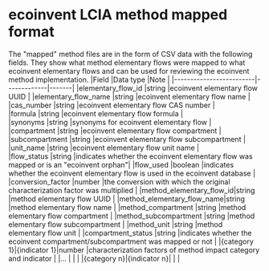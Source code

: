 # ecoinvent LCIA method mapped format
The "mapped" method files are in the form of CSV data with the following fields. They show what method elementary flows were mapped to what ecoinvent elementary flows and can be used for reviewing the ecoinvent method implementation.
|Field	                  |Data type	  |Note   |
|-------------------------|-------------|-------|
|elementary_flow_id   		|string       |ecoinvent elementary flow UUID       |
|elementary_flow_name			|string       |ecoinvent elementary flow name       |	
|cas_number		            |string       |ecoinvent elementary flow CAS number       |		
|formula			            |string       |ecoinvent elementary flow formula       |	
|synonyms			            |string       |synonyms for ecoinvent elementary flow       |	
|compartment				      |string       |ecoinvent elementary flow compartment       |
|subcompartment				    |string       |ecoinvent elementary flow subcompartment        |
|unit_name		            |string       |ecoinvent elementary flow unit name      |		
|flow_status		          |string       |indicates whether the ecoinvent elementary flow was mapped or is an "ecoinvent orphan"|
|flow_used				        |boolean      |indicates whether the ecoinvent elementary flow is used in the ecoinvent database   |
|conversion_factor        |number       |the conversion with which the original characterization factor was multiplied       |
|method_elementary_flow_id|string       |method elementary flow UUID       |
|method_elementary_flow_name|string     |method elementary flow name       |
|method_compartment       |string       |method elementary flow compartment       |
|method_subcompartment    |string       |method elementary flow subcompartment       |
|method_unit              |string       |method elementary flow unit       |
|compartment_status       |string       |indicates whether the ecoinvent compartment/subcompartment was mapped or not       |
|{category 1}\|{indicator 1}|number     |characterization factors of method impact category and indicator |
|...                      |             |        | 
|{category n}\|{indicator n}|           |        | 
